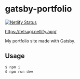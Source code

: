# gatsby-portfolio

[![Netlify Status](https://api.netlify.com/api/v1/badges/d90f650e-c3ab-4f0b-8cbf-28fde524dcfe/deploy-status)](https://app.netlify.com/sites/tetsugi/deploys)

https://tetsugi.netlify.app/

My portfolio site made with Gatsby.

## Usage

```sh
$ npm i
$ npm run dev
```
